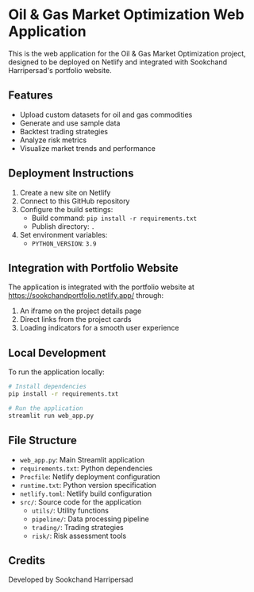 # Oil & Gas Market Optimization Web Application

This is the web application for the Oil & Gas Market Optimization project, designed to be deployed on Netlify and integrated with Sookchand Harripersad's portfolio website.

## Features

- Upload custom datasets for oil and gas commodities
- Generate and use sample data
- Backtest trading strategies
- Analyze risk metrics
- Visualize market trends and performance

## Deployment Instructions

1. Create a new site on Netlify
2. Connect to this GitHub repository
3. Configure the build settings:
   - Build command: `pip install -r requirements.txt`
   - Publish directory: `.`
4. Set environment variables:
   - `PYTHON_VERSION`: `3.9`

## Integration with Portfolio Website

The application is integrated with the portfolio website at https://sookchandportfolio.netlify.app/ through:

1. An iframe on the project details page
2. Direct links from the project cards
3. Loading indicators for a smooth user experience

## Local Development

To run the application locally:

```bash
# Install dependencies
pip install -r requirements.txt

# Run the application
streamlit run web_app.py
```

## File Structure

- `web_app.py`: Main Streamlit application
- `requirements.txt`: Python dependencies
- `Procfile`: Netlify deployment configuration
- `runtime.txt`: Python version specification
- `netlify.toml`: Netlify build configuration
- `src/`: Source code for the application
  - `utils/`: Utility functions
  - `pipeline/`: Data processing pipeline
  - `trading/`: Trading strategies
  - `risk/`: Risk assessment tools

## Credits

Developed by Sookchand Harripersad
